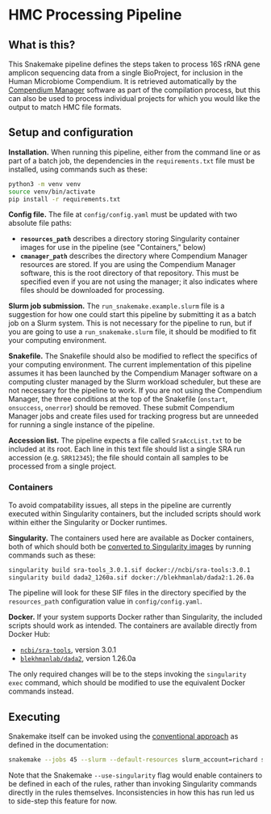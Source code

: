# HMC Processing Pipeline

## What is this?
This Snakemake pipeline defines the steps taken to process 16S rRNA gene amplicon sequencing data from a single BioProject, for inclusion in the Human Microbiome Compendium. It is retrieved automatically by the [Compendium Manager](https://github.com/blekhmanlab/compendium) software as part of the compilation process, but this can also be used to process individual projects for which you would like the output to match HMC file formats.

## Setup and configuration

**Installation.** When running this pipeline, either from the command line or as part of a batch job, the dependencies in the `requirements.txt` file must be installed, using commands such as these:

```sh
python3 -m venv venv
source venv/bin/activate
pip install -r requirements.txt
```

**Config file.** The file at `config/config.yaml` must be updated with two absolute file paths:

* **`resources_path`** describes a directory storing Singularity container images for use in the pipeline (see "Containers," below)
* **`cmanager_path`** describes the directory where Compendium Manager resources are stored. If you are using the Compendium Manager software, this is the root directory of that repository. This must be specified even if you are not using the manager; it also indicates where files should be downloaded for processing.

**Slurm job submission.** The `run_snakemake.example.slurm` file is a suggestion for how one could start this pipeline by submitting it as a batch job on a Slurm system. This is not necessary for the pipeline to run, but if you are going to use a `run_snakemake.slurm` file, it should be modified to fit your computing environment.

**Snakefile.** The Snakefile should also be modified to reflect the specifics of your computing environment. The current implementation of this pipeline assumes it has been launched by the Compendium Manager software on a computing cluster managed by the Slurm workload scheduler, but these are not necessary for the pipeline to work. If you are not using the Compendium Manager, the three conditions at the top of the Snakefile (`onstart`, `onsuccess`, `onerror`) should be removed. These submit Compendium Manager jobs and create files used for tracking progress but are unneeded for running a single instance of the pipeline.

**Accession list.** The pipeline expects a file called `SraAccList.txt` to be included at its root. Each line in this text file should list a single SRA run accession (e.g. `SRR12345`); the file should contain all samples to be processed from a single project.

### Containers

To avoid compatability issues, all steps in the pipeline are currently executed within Singularity containers, but the included scripts should work within either the Singularity or Docker runtimes.

**Singularity.** The containers used here are available as Docker containers, both of which should both be [converted to Singularity images](https://docs.sylabs.io/guides/3.0/user-guide/build_a_container.html) by running commands such as these:

```sh
singularity build sra-tools_3.0.1.sif docker://ncbi/sra-tools:3.0.1
singularity build dada2_1260a.sif docker://blekhmanlab/dada2:1.26.0a
```

The pipeline will look for these SIF files in the directory specified by the `resources_path` configuration value in `config/config.yaml`.

**Docker.** If your system supports Docker rather than Singularity, the included scripts should work as intended. The containers are available directly from Docker Hub:

* [`ncbi/sra-tools`](https://hub.docker.com/r/ncbi/sra-tools), version 3.0.1
* [`blekhmanlab/dada2`](https://hub.docker.com/r/blekhmanlab/dada2), version 1.26.0a

The only required changes will be to the steps invoking the `singularity exec` command, which should be modified to use the equivalent Docker commands instead.

## Executing

Snakemake itself can be invoked using the [conventional approach](https://snakemake.readthedocs.io/en/stable/executing/cli.html) as defined in the documentation:

```sh
snakemake --jobs 45 --slurm --default-resources slurm_account=richard slurm_partition=hello
```

Note that the Snakemake `--use-singularity` flag would enable containers to be defined in each of the rules, rather than invoking Singularity commands directly in the rules themselves. Inconsistencies in how this has run led us to side-step this feature for now.
